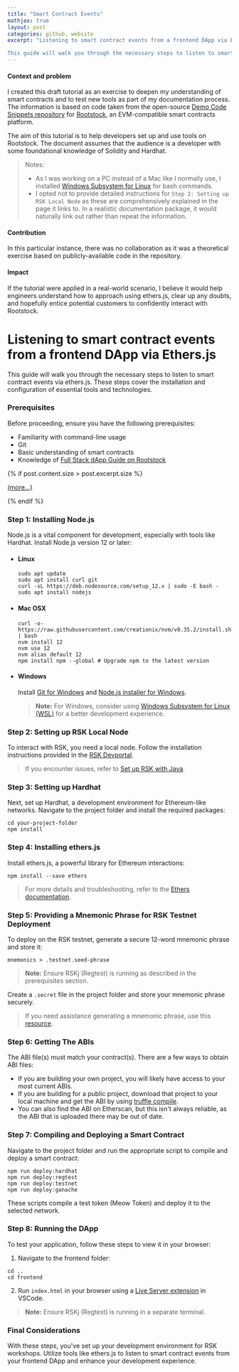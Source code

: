 ```yaml
---
title: "Smart Contract Events"
mathjax: true
layout: post
categories: github, website
excerpt: "Listening to smart contract events from a frontend DApp via Ethers.js

This guide will walk you through the necessary steps to listen to smart contract events via ethers.js. These steps cover the installation and configuration of essential tools and technologies."
---
```


#### Context and problem

I created this draft tutorial as an exercise to deepen my understanding of smart contracts and to test new tools as part of my documentation process. The information is based on code taken from the open-source [Demo Code Snippets repository](https://github.com/rsksmart/demo-code-snippets) for [Rootstock](https://rootstock.io/), an EVM-compatible smart contracts platform. 

The aim of this tutorial is to help developers set up and use tools on Rootstock. The document assumes that the audience is a developer with some foundational knowledge of Solidity and Hardhat.

> Notes:
> - As I was working on a PC instead of a Mac like I normally use, I installed [Windows Subsystem for Linux](https://learn.microsoft.com/en-us/windows/dev-environment/javascript/nodejs-on-wsl) for bash commands.
> - I opted not to provide detailed instructions for `Step 2: Setting up RSK Local Node` as these are comprehensively explained in the page it links to. In a realistic documentation package, it would naturally link out rather than repeat the information.  

#### Contribution

In this particular instance, there was no collaboration as it was a theoretical exercise based on publicly-available code in the repository.

#### Impact

If the tutorial were applied in a real-world scenario, I believe it would help engineers understand how to approach using ethers.js, clear up any doubts, and hopefully entice potential customers to confidently interact with Rootstock.

# Listening to smart contract events from a frontend DApp via Ethers.js

This guide will walk you through the necessary steps to listen to smart contract events via ethers.js. These steps cover the installation and configuration of essential tools and technologies.

### Prerequisites

Before proceeding, ensure you have the following prerequisites:

- Familiarity with command-line usage
- Git
- Basic understanding of smart contracts
- Knowledge of [Full Stack dApp Guide on Rootstock](https://dev.rootstock.io/guides/full-stack-dapp-on-rsk/part1-overview/)

{% if post.content.size > post.excerpt.size %}
<p><a href="{{ post.url }}">(more...)</a></p>
{% endif %}

### Step 1: Installing Node.js

Node.js is a vital component for development, especially with tools like Hardhat. Install Node.js version 12 or later:

- #### Linux

    ```shell
    sudo apt update
    sudo apt install curl git
    curl -sL https://deb.nodesource.com/setup_12.x | sudo -E bash -
    sudo apt install nodejs
    ```

- #### Mac OSX

    ```shell
    curl -o- https://raw.githubusercontent.com/creationix/nvm/v0.35.2/install.sh | bash
    nvm install 12
    nvm use 12
    nvm alias default 12
    npm install npm --global # Upgrade npm to the latest version
    ```

- #### Windows

    Install [Git for Windows](https://git-scm.com/download/win) and [Node.js installer for Windows](https://nodejs.org/dist/latest-v12.x/).

    > **Note:** For Windows, consider using [Windows Subsystem for Linux (WSL)](https://learn.microsoft.com/en-us/windows/dev-environment/javascript/nodejs-on-wsl) for a better development experience.

### Step 2: Setting up RSK Local Node

To interact with RSK, you need a local node. Follow the installation instructions provided in the [RSK Devportal](https://dev.rootstock.io/quick-start/step1-install-rsk-local-node/).

> If you encounter issues, refer to [Set up RSK with Java](https://dev.rootstock.io/rsk/node/install/operating-systems/java/).

### Step 3: Setting up Hardhat

Next, set up Hardhat, a development environment for Ethereum-like networks. Navigate to the project folder and install the required packages:

```shell
cd your-project-folder
npm install
```

### Step 4: Installing ethers.js

Install ethers.js, a powerful library for Ethereum interactions:

```shell
npm install --save ethers
```

> For more details and troubleshooting, refer to the [Ethers documentation](https://docs.ethers.io/v5/getting-started/).

### Step 5: Providing a Mnemonic Phrase for RSK Testnet Deployment

To deploy on the RSK testnet, generate a secure 12-word mnemonic phrase and store it:

```shell
mnemonics > .testnet.seed-phrase
```

> **Note:** Ensure RSKj (Regtest) is running as described in the prerequisites section.

Create a `.secret` file in the project folder and store your mnemonic phrase securely.

> If you need assistance generating a mnemonic phrase, use this [resource](https://iancoleman.io/bip39/).

### Step 6: Getting The ABIs

The ABI file(s) must match your contract(s). There are a few ways to obtain ABI files:

- If you are building your own project, you will likely have access to your most current ABIs.
- If you are building for a public project, download that project to your local machine and get the ABI by using [truffle compile](https://truffleframework.com/docs/truffle/overview).
- You can also find the ABI on Etherscan, but this isn't always reliable, as the ABI that is uploaded there may be out of date.

### Step 7: Compiling and Deploying a Smart Contract

Navigate to the project folder and run the appropriate script to compile and deploy a smart contract:

```shell
npm run deploy:hardhat
npm run deploy:regtest
npm run deploy:testnet
npm run deploy:ganache
```

These scripts compile a test token (Meow Token) and deploy it to the selected network.

### Step 8: Running the DApp

To test your application, follow these steps to view it in your browser:

1. Navigate to the frontend folder:

```shell
cd ..
cd frontend
```

2. Run `index.html` in your browser using a [Live Server extension](https://marketplace.visualstudio.com/items?itemName=ritwickdey.LiveServer) in VSCode.

> **Note:** Ensure RSKj (Regtest) is running in a separate terminal.

### Final Considerations

With these steps, you've set up your development environment for RSK workshops. Utilize tools like ethers.js to listen to smart contract events from your frontend DApp and enhance your development experience.

